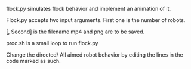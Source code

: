 flock.py simulates flock behavior and implement an animation of it.

Flock.py accepts two input arguments. First one is the number of robots.

[, Second] is the filename mp4 and png are to be saved.

proc.sh is a small loop to run flock.py 

Change the directed/ All aimed robot behavior by editing the lines in the code marked as such.
